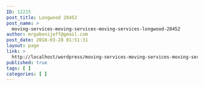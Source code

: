 ```yaml
---
ID: 12215
post_title: Longwood 28452
post_name: >
  moving-services-moving-services-moving-services-longwood-28452
author: mrgabonijeff@gmail.com
post_date: 2018-03-28 01:51:31
layout: page
link: >
  http://localhost/wordpress/moving-services-moving-services-moving-services-longwood-28452/
published: true
tags: [ ]
categories: [ ]
---
```

